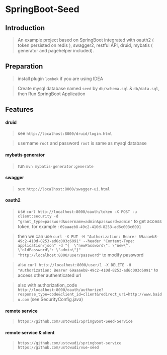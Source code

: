 # SpringBoot-Seed

## Introduction

> An example project based on SpringBoot integrated with oauth2 ( token persisted on redis ), swagger2, restful API, druid, mybatis ( generator and pagehelper included).

## Preparation
> install plugin `lombok` if you are using IDEA

> Create mysql database named `seed` by `db/schema.sql` & `db/data.sql`, then Run SpringBoot Application

## Features


#### druid
> see `http://localhost:8000/druid/login.html`

> username `root` and password `root` is same as mysql database


#### mybatis generator
> run `mvn mybatis-generator:generate`

#### swagger
> see `http://localhost:8000/swagger-ui.html `

#### oauth2
>use `curl http://localhost:8000/oauth/token -X POST -u client:security -d "grant_type=password&username=admin&password=admin"` to get access token, for example : `69aaaeb8-49c2-410d-8253-ad6c003c6091`

>then we can use `curl -X PUT -H "Authorization: Bearer 69aaaeb8-49c2-410d-8253-ad6c003c6091" --header "Content-Type: application/json" -d "{  \"newPassword\": \"new\",  \"oldPassword\": \"admin\"}" "http://localhost:8000/user/password"` to modify password

>also `curl http://localhost:8000/user/1 -X DELETE -H "Authorization: Bearer 69aaaeb8-49c2-410d-8253-ad6c003c6091"` to access other authenticated url

>also with authorization_code `http://localhost:8000/oauth/authorize?response_type=code&client_id=client&redirect_uri=http://www.baidu.com` (see SecurityConfig.java)

#### remote service

> `https://github.com/ustcwudi/SpringBoot-Seed-Service`

#### remote service & client

> `https://github.com/ustcwudi/springboot-service`
> `https://github.com/ustcwudi/vue-seed`
